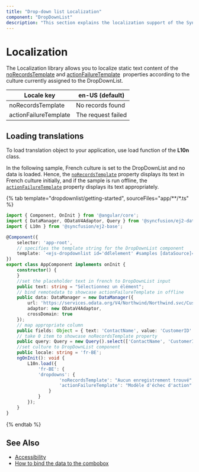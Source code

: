 ```yaml
---
title: "Drop-down list Localization"
component: "DropDownList"
description: "This section explains the localization support of the Syncfusion angular drop-down list component."
---
```


# Localization

The Localization library allows you to localize static text content of the
[noRecordsTemplate](../api/drop-down-list/#norecordstemplate) and [actionFailureTemplate](../api/drop-down-list/#actionfailuretemplate)
 &nbsp;properties according to the culture currently assigned to the DropDownList.

| Locale key | en-US (default)  |
|------|------|
| noRecordsTemplate |  No records found |
| actionFailureTemplate | The request failed |

## Loading translations

To load translation object to your application, use load function of the **L10n** class.

In the following sample, French culture is set to the DropDownList and no data is loaded. Hence,
the [`noRecordsTemplate`](../api/drop-down-list/#norecordstemplate) property displays its text in French culture initially, and if the sample is
run offline, the [`actionFailureTemplate`](../api/drop-down-list/#actionfailuretemplate) property displays its text appropriately.

{% tab template="dropdownlist/getting-started", sourceFiles="app/**/*.ts" %}

```typescript
import { Component, OnInit } from '@angular/core';
import { DataManager, ODataV4Adaptor, Query } from '@syncfusion/ej2-data';
import { L10n } from '@syncfusion/ej2-base';

@Component({
    selector: 'app-root',
    // specifies the template string for the DropDownList component
    template: `<ejs-dropdownlist id='ddlelement' #samples [dataSource]='data' [query]='query' [fields]='fields' [placeholder]='text' [locale]='locale'></ejs-dropdownlist>`
})
export class AppComponent implements onInit {
    constructor() {
    }
    //set the placeholder text in french to DropDownList input
    public text: string = "Sélectionnez un élément";
    // bind remotedata to showcase actionFailureTemplate in offline
    public data: DataManager = new DataManager({
        url: 'https://services.odata.org/V4/Northwind/Northwind.svc/Customers',
        adaptor: new ODataV4Adaptor,
        crossDomain: true
    });
    // map appropriate column
    public fields: Object = { text: 'ContactName', value: 'CustomerID' },
    // take 0 item to showcase noRecordsTemplate property
    public query: Query = new Query().select(['ContactName', 'CustomerID']).take(0);
    //set culture to DropDownList component
    public locale: string = 'fr-BE';
    ngOnInit(): void {
        L10n.load({
            'fr-BE': {
            'dropdowns': {
                    'noRecordsTemplate': "Aucun enregistrement trouvé",
                    'actionFailureTemplate': "Modèle d'échec d'action"
                }
            }
        });
    }
}
```

{% endtab %}

## See Also

* [Accessibility](./accessibility/)
* [How to bind the data to the combobox](./data-binding/)